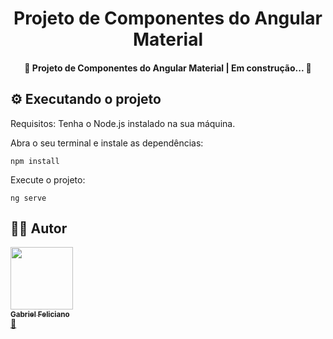 <h1 align="center">Projeto de Componentes do Angular Material</h1>

<h4 align="center"> 
	🚧  Projeto de Componentes do Angular Material | Em construção...  🚧
</h4>

## ⚙️ Executando o projeto

Requisitos:
Tenha o Node.js instalado na sua máquina.

Abra o seu terminal e instale as dependências:
```
npm install
```

Execute o projeto:
```
ng serve
```


## 👨‍🚀 Autor

<a href="https://www.linkedin.com/in/gabriel-feliciano/"><img src="https://media-exp1.licdn.com/dms/image/C4D03AQFfBeSQ7c2htA/profile-displayphoto-shrink_800_800/0/1570478014899?e=1640822400&v=beta&t=V_8ksr2CYQ0vLOGBR-iUzTKfK0Ye2fLbG2r40O68lg4" width="100px;" alt=""/><br /><sub><b>Gabriel Feliciano</b></sub></a><br /><a href="https://www.linkedin.com/in/gabriel-feliciano/" title="LinkedIn">🚀</a>
